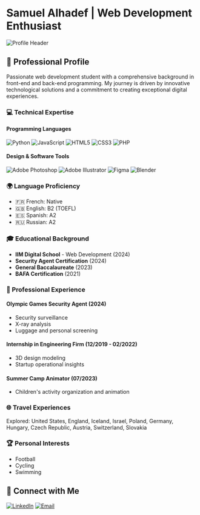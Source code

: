 # Samuel Alhadef | Web Development Enthusiast

![Profile Header](https://github.com/user-attachments/assets/3536b9a1-3c6e-4e87-b717-85c9ebfdf25c)

## 🚀 Professional Profile

Passionate web development student with a comprehensive background in front-end and back-end programming. My journey is driven by innovative technological solutions and a commitment to creating exceptional digital experiences.

### 💻 Technical Expertise

#### Programming Languages
![Python](https://img.shields.io/badge/Python-3776AB?style=for-the-badge&logo=python&logoColor=white)
![JavaScript](https://img.shields.io/badge/JavaScript-F7DF1E?style=for-the-badge&logo=javascript&logoColor=black)
![HTML5](https://img.shields.io/badge/HTML5-E34F26?style=for-the-badge&logo=html5&logoColor=white)
![CSS3](https://img.shields.io/badge/CSS3-1572B6?style=for-the-badge&logo=css3&logoColor=white)
![PHP](https://img.shields.io/badge/PHP-777BB4?style=for-the-badge&logo=php&logoColor=white)

#### Design & Software Tools
![Adobe Photoshop](https://img.shields.io/badge/Adobe%20Photoshop-31A8FF?style=for-the-badge&logo=Adobe%20Photoshop&logoColor=white)
![Adobe Illustrator](https://img.shields.io/badge/Adobe%20Illustrator-FF9A00?style=for-the-badge&logo=Adobe%20Illustrator&logoColor=white)
![Figma](https://img.shields.io/badge/Figma-F24E1E?style=for-the-badge&logo=figma&logoColor=white)
![Blender](https://img.shields.io/badge/Blender-F5792A?style=for-the-badge&logo=blender&logoColor=white)

### 🌍 Language Proficiency

- 🇫🇷 French: Native
- 🇬🇧 English: B2 (TOEFL)
- 🇪🇸 Spanish: A2
- 🇷🇺 Russian: A2

### 🎓 Educational Background

- **IIM Digital School** - Web Development (2024)
- **Security Agent Certification** (2024)
- **General Baccalaureate** (2023)
- **BAFA Certification** (2021)

### 💼 Professional Experience

#### Olympic Games Security Agent (2024)
- Security surveillance
- X-ray analysis
- Luggage and personal screening

#### Internship in Engineering Firm (12/2019 - 02/2022)
- 3D design modeling
- Startup operational insights

#### Summer Camp Animator (07/2023)
- Children's activity organization and animation

### 🌐 Travel Experiences
Explored: United States, England, Iceland, Israel, Poland, Germany, Hungary, Czech Republic, Austria, Switzerland, Slovakia

### 🏆 Personal Interests
- Football
- Cycling
- Swimming

## 🤝 Connect with Me

[![LinkedIn](https://img.shields.io/badge/LinkedIn-0077B5?style=for-the-badge&logo=linkedin&logoColor=white)](https://www.linkedin.com/in/samuel-alhadef-190951257/)
[![Email](https://img.shields.io/badge/Email-D14836?style=for-the-badge&logo=gmail&logoColor=white)](mailto:samuel.alhadef@gmail.com)

